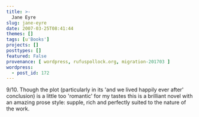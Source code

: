 ```yaml
---
title: >-
  Jane Eyre
slug: jane-eyre
date: 2007-03-25T08:41:44
themes: []
tags: [u'Books']
projects: []
posttypes: []
featured: False
provenance: [ wordpress, rufuspollock.org, migration-201703 ]
wordpress:
  - post_id: 172
---
```


9/10. Though the plot (particularly in its 'and we lived happily ever after' conclusion) is a little too 'romantic' for my tastes this is a brilliant novel with an amazing prose style: supple, rich and perfectly suited to the nature of the work.

